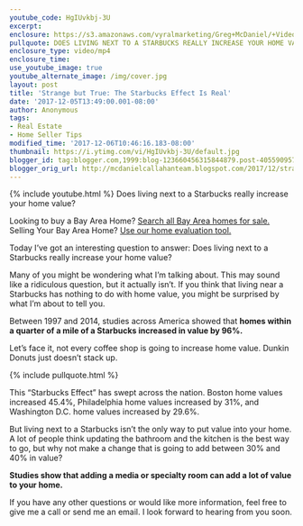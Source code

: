 ```yaml
---
youtube_code: HgIUvkbj-3U
excerpt:
enclosure: https://s3.amazonaws.com/vyralmarketing/Greg+McDaniel/+Videos/Bay+Area+Real+Estate+Agent-+Does+Living+Next+to+a+Starbucks+Really+Increase+Your+Homes+Value%253F.mp4
pullquote: DOES LIVING NEXT TO A STARBUCKS REALLY INCREASE YOUR HOME VALUE?
enclosure_type: video/mp4
enclosure_time:
use_youtube_image: true
youtube_alternate_image: /img/cover.jpg
layout: post
title: 'Strange but True: The Starbucks Effect Is Real'
date: '2017-12-05T13:49:00.001-08:00'
author: Anonymous
tags:
- Real Estate
- Home Seller Tips
modified_time: '2017-12-06T10:46:16.183-08:00'
thumbnail: https://i.ytimg.com/vi/HgIUvkbj-3U/default.jpg
blogger_id: tag:blogger.com,1999:blog-123660456315844879.post-4055909571927973175
blogger_orig_url: http://mcdanielcallahanteam.blogspot.com/2017/12/strange-but-true-starbucks-effect-is.html
---
```

{% include youtube.html %}
Does living next to a Starbucks really increase your home value?

<div class="post-cta">
Looking to buy a Bay Area Home? <a href="http://www.buyandsellalamodanvillehomes.com/" target="_blank">Search all Bay Area homes for sale.</a><br>
Selling Your Bay Area Home? <a href="https://cloudcma.com/api_widget/6757802779fbc05a66bfd8f78d617a92/show?post_url=cloudcma.com&source_url=ua" target="_blank">Use our home evaluation tool.</a>
</div>

Today I’ve got an interesting question to answer: Does living next to a Starbucks really increase your home value?

 Many of you might be wondering what I’m talking about. This may sound like a ridiculous question, but it actually isn’t. If you think that living near a Starbucks has nothing to do with home value, you might be surprised by what I’m about to tell you.

 Between 1997 and 2014, studies across America showed that **homes within a quarter of a mile of a Starbucks increased in value by 96%.**

 Let’s face it, not every coffee shop is going to increase home value. Dunkin Donuts just doesn’t stack up.

{% include pullquote.html %}

 This “Starbucks Effect” has swept across the nation. Boston home values increased 45.4%, Philadelphia home values increased by 31%, and Washington D.C. home values increased by 29.6%.

 But living next to a Starbucks isn’t the only way to put value into your home. A lot of people think updating the bathroom and the kitchen is the best way to go, but why not make a change that is going to add between 30% and 40% in value?

 **Studies show that adding a media or specialty room can add a lot of value to your home.**

 If you have any other questions or would like more information, feel free to give me a call or send me an email. I look forward to hearing from you soon.
